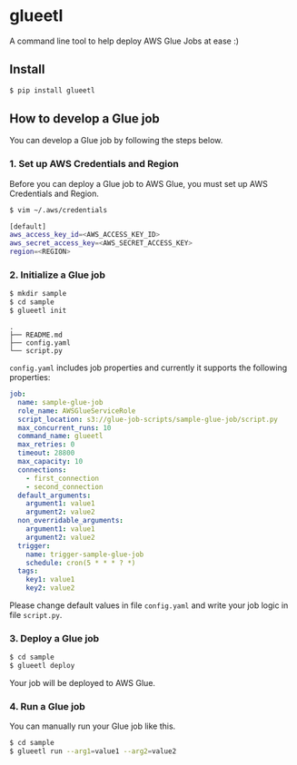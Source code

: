 # glueetl
A command line tool to help deploy AWS Glue Jobs at ease :)


## Install
```bash
$ pip install glueetl
```


## How to develop a Glue job
You can develop a Glue job by following the steps below.



### 1. Set up AWS Credentials and Region

Before you can deploy a Glue job to AWS Glue, you must set up AWS Credentials and Region.
```bash
$ vim ~/.aws/credentials

[default]
aws_access_key_id=<AWS_ACCESS_KEY_ID>
aws_secret_access_key=<AWS_SECRET_ACCESS_KEY>
region=<REGION>
```



### 2. Initialize a Glue job

```bash
$ mkdir sample
$ cd sample
$ glueetl init
```
```
.
├── README.md
├── config.yaml
└── script.py
```

`config.yaml` includes job properties and currently it supports the following properties:  
```yaml
job: 
  name: sample-glue-job
  role_name: AWSGlueServiceRole
  script_location: s3://glue-job-scripts/sample-glue-job/script.py
  max_concurrent_runs: 10
  command_name: glueetl
  max_retries: 0
  timeout: 28800
  max_capacity: 10
  connections:
    - first_connection
    - second_connection
  default_arguments:
    argument1: value1
    argument2: value2
  non_overridable_arguments:
    argument1: value1
    argument2: value2
  trigger:
    name: trigger-sample-glue-job
    schedule: cron(5 * * * ? *)
  tags:
    key1: value1
    key2: value2

```

Please change default values in file `config.yaml` and write your job logic in file `script.py`.  



### 3. Deploy a Glue job

```bash
$ cd sample
$ glueetl deploy
```
Your job will be deployed to AWS Glue.



### 4. Run a Glue job

You can manually run your Glue job like this.
```bash
$ cd sample
$ glueetl run --arg1=value1 --arg2=value2
```
